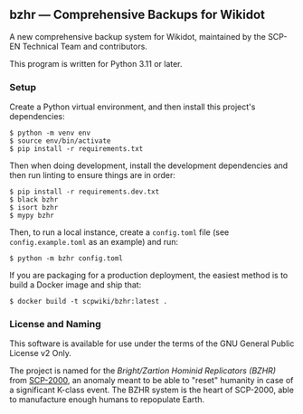 ## bzhr &mdash; Comprehensive Backups for Wikidot

A new comprehensive backup system for Wikidot, maintained by the SCP-EN Technical Team and contributors.

This program is written for Python 3.11 or later.

### Setup

Create a Python virtual environment, and then install this project's dependencies:

```
$ python -m venv env
$ source env/bin/activate
$ pip install -r requirements.txt
```

Then when doing development, install the development dependencies and then run linting to ensure things are in order:

```
$ pip install -r requirements.dev.txt
$ black bzhr
$ isort bzhr
$ mypy bzhr
```

Then, to run a local instance, create a `config.toml` file (see `config.example.toml` as an example) and run:

```
$ python -m bzhr config.toml
```

If you are packaging for a production deployment, the easiest method is to build a Docker image and ship that:

```
$ docker build -t scpwiki/bzhr:latest .
```

### License and Naming

This software is available for use under the terms of the GNU General Public License v2 Only.

The project is named for the _Bright/Zartion Hominid Replicators (BZHR)_ from [SCP-2000](https://scpwiki.com/scp-2000), an anomaly meant to be able to "reset" humanity in case of a significant K-class event. The BZHR system is the heart of SCP-2000, able to manufacture enough humans to repopulate Earth.
